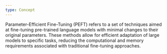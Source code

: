 ```yaml
---
type: Concept
---
```


Parameter-Efficient Fine-Tuning (PEFT) refers to a set of techniques aimed at fine-tuning pre-trained language models with minimal changes to their original parameters. These methods allow for efficient adaptation of large models to specific tasks, reducing the computational and memory requirements associated with traditional fine-tuning approaches.